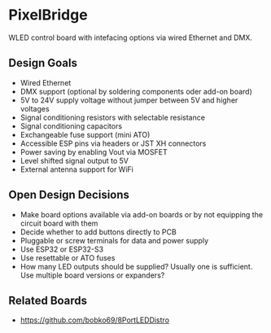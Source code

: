 # PixelBridge
WLED control board with intefacing options via wired Ethernet and DMX.

## Design Goals
- Wired Ethernet
- DMX support (optional by soldering components oder add-on board)
- 5V to 24V supply voltage without jumper between 5V and higher voltages
- Signal conditioning resistors with selectable resistance
- Signal conditioning capacitors
- Exchangeable fuse support (mini ATO)
- Accessible ESP pins via headers or JST XH connectors
- Power saving by enabling Vout via MOSFET
- Level shifted signal output to 5V
- External antenna support for WiFi

## Open Design Decisions
- Make board options available via add-on boards or by not equipping the circuit board with them
- Decide whether to add buttons directly to PCB
- Pluggable or screw terminals for data and power supply
- Use ESP32 or ESP32-S3
- Use resettable or ATO fuses
- How many LED outputs should be supplied? Usually one is sufficient. Use multiple board versions or expanders?

## Related Boards
- https://github.com/bobko69/8PortLEDDistro
